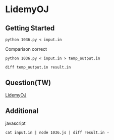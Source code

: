 # LidemyOJ

## Getting Started

```
python 1036.py < input.in
```

Comparison correct

```
python 1036.py < input.in > temp_output.in

diff temp_output.in result.in
```

## Question(TW)

[LidemyOJ](https://oj.lidemy.com/)

## Additional

javascript

```
cat input.in | node 1036.js | diff result.in -
```
